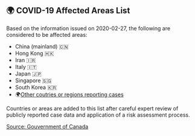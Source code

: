 ## 🌍 COVID-19 Affected Areas List

Based on the information issued on 2020-02-27, the following are considered to be affected areas:

- China (mainland) 🇨🇳
- Hong Kong 🇭🇰
- Iran 🇮🇷
- Italy 🇮🇹
- Japan 🇯🇵
- Singapore 🇸🇬
- South Korea 🇰🇷
- 🌍[Other coutries or regions reporting cases](https://www.canada.ca/en/public-health/services/diseases/2019-novel-coronavirus-infection.html)

Countries or areas are added to this list after careful expert review of publicly reported case data and application of a risk assessment process. 

[Source: Gouvernment of Canada](https://www.canada.ca/en/public-health/services/diseases/2019-novel-coronavirus-infection/health-professionals/covid-19-affected-areas-list.html)
